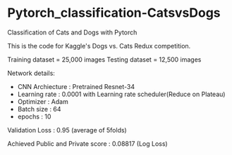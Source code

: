 # Pytorch_classification-CatsvsDogs
Classification of Cats and Dogs with Pytorch

This is the code for Kaggle's Dogs vs. Cats Redux competition. 

Training dataset = 25,000 images
Testing dataset = 12,500 images

Network details:
- CNN Archiecture : Pretrained Resnet-34
- Learning rate : 0.0001 with Learning rate scheduler(Reduce on Plateau)
- Optimizer : Adam
- Batch size : 64
- epochs : 10


Validation Loss : 0.95 (average of 5folds)


Achieved Public and Private score : 0.08817 (Log Loss)